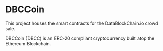# DBCCoin

This project houses the smart contracts for the DataBlockChain.io crowd sale.

DBCCoin (DBCC) is an ERC-20 compliant cryptocurrency built atop the Ethereum Blockchain.
